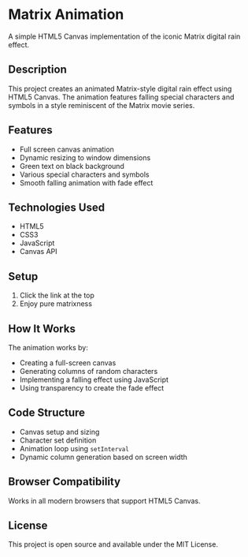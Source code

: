 # Matrix Animation

A simple HTML5 Canvas implementation of the iconic Matrix digital rain effect.

## Description

This project creates an animated Matrix-style digital rain effect using HTML5 Canvas. The animation features falling special characters and symbols in a style reminiscent of the Matrix movie series.

## Features

- Full screen canvas animation
- Dynamic resizing to window dimensions
- Green text on black background
- Various special characters and symbols
- Smooth falling animation with fade effect

## Technologies Used

- HTML5
- CSS3
- JavaScript
- Canvas API

## Setup

1. Click the link at the top
2. Enjoy pure matrixness

## How It Works

The animation works by:
- Creating a full-screen canvas
- Generating columns of random characters
- Implementing a falling effect using JavaScript
- Using transparency to create the fade effect

## Code Structure

- Canvas setup and sizing
- Character set definition
- Animation loop using `setInterval`
- Dynamic column generation based on screen width

## Browser Compatibility

Works in all modern browsers that support HTML5 Canvas.

## License

This project is open source and available under the MIT License.